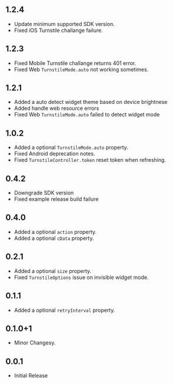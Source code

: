 ## 1.2.4

* Update minimum supported SDK version.
* Fixed iOS Turnstile challange failure.

## 1.2.3

* Fixed Mobile Turnstile challange returns 401 error.
* Fixed Web `TurnstileMode.auto` not working sometimes.

## 1.2.1

* Added a auto detect widget theme based on device brightnese
* Added handle web resource errors
* Fixed Web `TurnstileMode.auto` failed to detect widget mode

## 1.0.2

* Added a optional `TurnstileMode.auto` property.
* Fixed Android deprecation notes.
* Fixed `TurnstileController.token` reset token when refreshing.

## 0.4.2

* Downgrade SDK version
* Fixed example release build failure

## 0.4.0

* Added a optional `action` property.
* Added a optional `cData` property.

## 0.2.1

* Added a optional `size` property.
* Fixed `TurnstileOptions` issue on invisible widget mode.

## 0.1.1

* Added a optional `retryInterval` property.

## 0.1.0+1

* Minor Changesy.

## 0.0.1

* Initial Release

